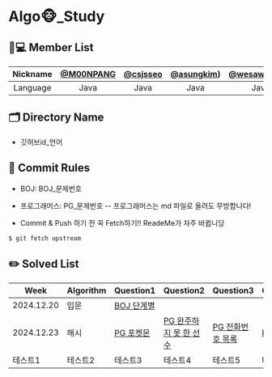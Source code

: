 # Algo🐵_Study

## 🧑💻 Member List
| Nickname | [@M00NPANG](https://github.com/M00NPANG) | [@csjsseo](https://github.com/csjsseo) | [@asungkim](https://github.com/asungkim)) | [@wesawth3sun](https://github.com/wesawth3sun) | [@wkdan](https://github.com/wkdan) | | |
| :------: | :--------------------------------------------: | :--------------------------------------: | :----------------------------------: | :------------------------------------: | :--------------------------------------: |:----------------------------------: |:----------------------------------: |
| Language |                  Java                     |                 Java                     |                Java                 |                  Java                  |                   Java                   |  Java                     |  Java                     |

## 🗂 Directory Name

- 깃허브id_언어

## 🤝 Commit Rules
- BOJ: BOJ_문제번호
- 프로그래머스: PG_문제번호
  -- 프로그래머스는 md 파일로 올려도 무방합니다!

- Commit & Push 하기 전 꼭 Fetch하기!! ReadeMe가 자주 바뀝니당
```
$ git fetch upstream
```


## ✏️ Solved List
|Week|Algorithm|Question1|Question2|Question3|Question4|Question5|
|------|---|---|---|---|---|---|
|2024.12.20|입문| [BOJ 단계별](https://www.acmicpc.net/step) |           |           |             |           |
|2024.12.23|해시|[PG 포켓몬](https://school.programmers.co.kr/learn/courses/30/lessons/1845)|[PG 완주하지 못 한 선수](https://school.programmers.co.kr/learn/courses/30/lessons/42576)|[PG 전화번호 목록](https://school.programmers.co.kr/learn/courses/30/lessons/42577)|[PG 의상](https://school.programmers.co.kr/learn/courses/30/lessons/42578)|[PG 베스트 앨범](https://school.programmers.co.kr/learn/courses/30/lessons/42579)|
|테스트1|테스트2|테스트3|테스트4|테스트5|테스트6||

